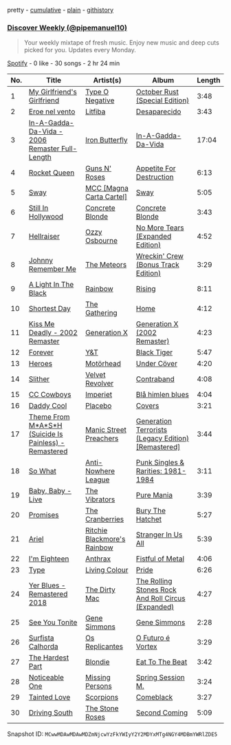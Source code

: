 pretty - [cumulative](/playlists/cumulative/37i9dQZEVXcKbRenf7f0wN.md) - [plain](/playlists/plain/37i9dQZEVXcKbRenf7f0wN) - [githistory](https://github.githistory.xyz/mackorone/spotify-playlist-archive/blob/main/playlists/plain/37i9dQZEVXcKbRenf7f0wN)

### [Discover Weekly \(@pipemanuel10\)](https://open.spotify.com/playlist/37i9dQZEVXcKbRenf7f0wN)

> Your weekly mixtape of fresh music\. Enjoy new music and deep cuts picked for you\. Updates every Monday.

[Spotify](https://open.spotify.com/user/spotify) - 0 like - 30 songs - 2 hr 24 min

| No. | Title | Artist(s) | Album | Length |
|---|---|---|---|---|
| 1 | [My Girlfriend's Girlfriend](https://open.spotify.com/track/3yubyWatnRRLHkIsN1ZI2Q) | [Type O Negative](https://open.spotify.com/artist/0blJzvevdXrp21YeI2vbco) | [October Rust \(Special Edition\)](https://open.spotify.com/album/6BkeUWI72Lssc077AxqQek) | 3:48 |
| 2 | [Eroe nel vento](https://open.spotify.com/track/0h6MbFvMxf1Ebq9oOk2BbD) | [Litfiba](https://open.spotify.com/artist/1HmcAWATwElCmQheMCKGI7) | [Desaparecido](https://open.spotify.com/album/6WJVfv26kvoklzfhxAWAGG) | 3:43 |
| 3 | [In\-A\-Gadda\-Da\-Vida \- 2006 Remaster Full\-Length](https://open.spotify.com/track/1exUq8aG2OMbSeZeTwz06k) | [Iron Butterfly](https://open.spotify.com/artist/3cdvlbCYf4WoBdy89RWkNS) | [In\-A\-Gadda\-Da\-Vida](https://open.spotify.com/album/4L1Qw49gKwFuQwQovBxsKI) | 17:04 |
| 4 | [Rocket Queen](https://open.spotify.com/track/6v5VsfCYKdrkQBTMhAlkDr) | [Guns N' Roses](https://open.spotify.com/artist/3qm84nBOXUEQ2vnTfUTTFC) | [Appetite For Destruction](https://open.spotify.com/album/3I9Z1nDCL4E0cP62flcbI5) | 6:13 |
| 5 | [Sway](https://open.spotify.com/track/3gCIsL98P6j2rOO9XxwBIu) | [MCC \[Magna Carta Cartel\]](https://open.spotify.com/artist/70Dq7XQ95jLPUfMoVbcnuS) | [Sway](https://open.spotify.com/album/3g7ONyZ9SOsha4zFRI8r95) | 5:05 |
| 6 | [Still In Hollywood](https://open.spotify.com/track/4MrlZpgfbyPHQ7rl0PDXPR) | [Concrete Blonde](https://open.spotify.com/artist/2ICSjfBpos9PxMhGhX25N2) | [Concrete Blonde](https://open.spotify.com/album/1qCtLdYSrcAVT40lNuPw5G) | 3:43 |
| 7 | [Hellraiser](https://open.spotify.com/track/4nvYDy427VvA1TcEkdgZII) | [Ozzy Osbourne](https://open.spotify.com/artist/6ZLTlhejhndI4Rh53vYhrY) | [No More Tears \(Expanded Edition\)](https://open.spotify.com/album/6eh82ojicL8RSJF7GkYTh7) | 4:52 |
| 8 | [Johnny Remember Me](https://open.spotify.com/track/3sV75yOl6n9QM8JpUaq5wr) | [The Meteors](https://open.spotify.com/artist/7a2sloQlmdKSmj3fwMMpg9) | [Wreckin' Crew \(Bonus Track Edition\)](https://open.spotify.com/album/4jnvib794GD5jLY3kAi441) | 3:29 |
| 9 | [A Light In The Black](https://open.spotify.com/track/049KSornup3DVwWNxLY9UJ) | [Rainbow](https://open.spotify.com/artist/6SLAMfhOi7UJI0fMztaK0m) | [Rising](https://open.spotify.com/album/3uIT4I4Dy7Pq1j0aSjzPW9) | 8:11 |
| 10 | [Shortest Day](https://open.spotify.com/track/3NixhrgJnKxT904kHkTh9c) | [The Gathering](https://open.spotify.com/artist/2kO6zjt4a1OIqxOERhliEX) | [Home](https://open.spotify.com/album/5w5BFJcy5InszZb5AD71cR) | 4:12 |
| 11 | [Kiss Me Deadly \- 2002 Remaster](https://open.spotify.com/track/1vrHGw2NQ95yQ8Ah5Nn5nU) | [Generation X](https://open.spotify.com/artist/1inWec2E2UgfzMAhwjgTXe) | [Generation X \(2002 Remaster\)](https://open.spotify.com/album/4O4sXIYGAxA7hrC6tAnyl0) | 4:23 |
| 12 | [Forever](https://open.spotify.com/track/1rm9WM9cK2SOMu0zGAMif1) | [Y&T](https://open.spotify.com/artist/49Cw140t9jupn4S3udehoP) | [Black Tiger](https://open.spotify.com/album/1TvWgaWxP7kELajtsAgMBD) | 5:47 |
| 13 | [Heroes](https://open.spotify.com/track/1WE1WsxSqVofH8ugxJkc0c) | [Motörhead](https://open.spotify.com/artist/1DFr97A9HnbV3SKTJFu62M) | [Under Cöver](https://open.spotify.com/album/2k92YJRQpz64koEILL4DUs) | 4:20 |
| 14 | [Slither](https://open.spotify.com/track/7kF1iPJTj3VFJX9XokQ80F) | [Velvet Revolver](https://open.spotify.com/artist/7CHilrn81OdYjkh4uSVnYM) | [Contraband](https://open.spotify.com/album/64GnrmrpL1fvfF0r1AoZLB) | 4:08 |
| 15 | [CC Cowboys](https://open.spotify.com/track/4ml6OwAuZ3fTaLRtCqr4fu) | [Imperiet](https://open.spotify.com/artist/4uWiErrlBRdqgKn5NrIJjg) | [Blå himlen blues](https://open.spotify.com/album/6hmg4R5asCJ2aLGwhzo0eI) | 4:04 |
| 16 | [Daddy Cool](https://open.spotify.com/track/6blKbRwYDoXl5fFvQY2U75) | [Placebo](https://open.spotify.com/artist/6RZUqkomCmb8zCRqc9eznB) | [Covers](https://open.spotify.com/album/7kTsa1wUFrahJJf1cJEOpZ) | 3:21 |
| 17 | [Theme From M\*A\*S\*H \(Suicide Is Painless\) \- Remastered](https://open.spotify.com/track/2Wx5tBC8sxVeqRwgI3uCJ2) | [Manic Street Preachers](https://open.spotify.com/artist/2uH0RyPcX7fnCcT90HFDQX) | [Generation Terrorists \(Legacy Edition\) \[Remastered\]](https://open.spotify.com/album/5XV63qDoIC1z2Tb0EIMVua) | 3:44 |
| 18 | [So What](https://open.spotify.com/track/6R94xSHA91d5BH061BDxzn) | [Anti\-Nowhere League](https://open.spotify.com/artist/6TZFA6lxQJfzesVVpHmnHQ) | [Punk Singles & Rarities: 1981\-1984](https://open.spotify.com/album/48S1yNx6QJpTcZstyAk8nA) | 3:11 |
| 19 | [Baby, Baby \- Live](https://open.spotify.com/track/5GOWGbRwiSG67acgMUBOvc) | [The Vibrators](https://open.spotify.com/artist/0DkpQq8B7ZAKebZEjlzVmd) | [Pure Mania](https://open.spotify.com/album/1FSQBoO0bABGyl4nQssw2E) | 3:39 |
| 20 | [Promises](https://open.spotify.com/track/15Trb1S2FDZSMLDzWfnlbg) | [The Cranberries](https://open.spotify.com/artist/7t0rwkOPGlDPEhaOcVtOt9) | [Bury The Hatchet](https://open.spotify.com/album/2v9PjvIkQVnyQdtD1iQD7e) | 5:27 |
| 21 | [Ariel](https://open.spotify.com/track/5eZYcLDW3BDsJwbY0zilU2) | [Ritchie Blackmore's Rainbow](https://open.spotify.com/artist/7yMqxge3rOuzpKVIoSQToG) | [Stranger In Us All](https://open.spotify.com/album/6TsYwZv0u1NwtwqrPlOPz7) | 5:39 |
| 22 | [I'm Eighteen](https://open.spotify.com/track/1pHjoOvVeBJh1kgli27xHX) | [Anthrax](https://open.spotify.com/artist/3JysSUOyfVs1UQ0UaESheP) | [Fistful of Metal](https://open.spotify.com/album/1xg9CNkTZ6zxN48GxyjANK) | 4:06 |
| 23 | [Type](https://open.spotify.com/track/7wPJNOvkniTLWJ9NxXg76K) | [Living Colour](https://open.spotify.com/artist/6Uhp7WA6sjm5ZL6Xz561de) | [Pride](https://open.spotify.com/album/10uAPBd6h2x4JkSejz9cuj) | 6:26 |
| 24 | [Yer Blues \- Remastered 2018](https://open.spotify.com/track/6UrgPc2f78pgDrdodMJA42) | [The Dirty Mac](https://open.spotify.com/artist/2Jtmdbs9jPWmKfpdOLd5pB) | [The Rolling Stones Rock And Roll Circus \(Expanded\)](https://open.spotify.com/album/6HukFdvHHvXI3EAhjvtnF3) | 4:27 |
| 25 | [See You Tonite](https://open.spotify.com/track/6zIu5rbQGIe1gMoAGqS7KH) | [Gene Simmons](https://open.spotify.com/artist/5gAbCaW9OmfIqqZGLpKb3f) | [Gene Simmons](https://open.spotify.com/album/0Ft8IugTfsdHOq88VoIBva) | 2:28 |
| 26 | [Surfista Calhorda](https://open.spotify.com/track/1B2WTE7h8EJq03pzY5y40K) | [Os Replicantes](https://open.spotify.com/artist/6hP7JNm3e4E0c5bldlKlO6) | [O Futuro é Vortex](https://open.spotify.com/album/5sAsw8gTqMbSOPaemqBBuQ) | 3:29 |
| 27 | [The Hardest Part](https://open.spotify.com/track/03SV49CTiBv7llc0s0FqhV) | [Blondie](https://open.spotify.com/artist/4tpUmLEVLCGFr93o8hFFIB) | [Eat To The Beat](https://open.spotify.com/album/4gbZS6jj6ufbiSG4C8jLv5) | 3:42 |
| 28 | [Noticeable One](https://open.spotify.com/track/0eUSbWyRJ4bZLgNzBFYaD8) | [Missing Persons](https://open.spotify.com/artist/5CT7RBitS0e0u78T8tRBWQ) | [Spring Session M.](https://open.spotify.com/album/08GAuXkchZVoRsnKdcihxs) | 3:24 |
| 29 | [Tainted Love](https://open.spotify.com/track/6gE6PlCBbQ5XKOAbXwtvJg) | [Scorpions](https://open.spotify.com/artist/27T030eWyCQRmDyuvr1kxY) | [Comeblack](https://open.spotify.com/album/18pd7kQMiCqyz0001xg4xV) | 3:27 |
| 30 | [Driving South](https://open.spotify.com/track/7loPCjbb4gKEEV5bOBImUm) | [The Stone Roses](https://open.spotify.com/artist/1lYT0A0LV5DUfxr6doRP3d) | [Second Coming](https://open.spotify.com/album/3DE7aixVSE6DZ6ALYIztT0) | 5:09 |

Snapshot ID: `MCwwMDAwMDAwMDZmNjcwYzFkYWIyY2Y2MDYxMTg4NGY4MDBmYWRlZDE5`
